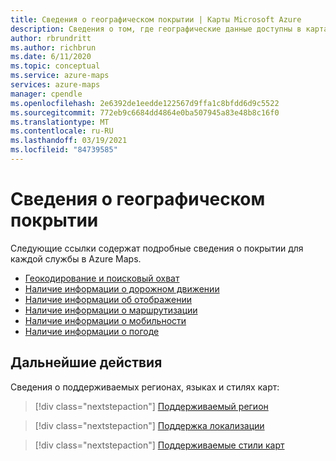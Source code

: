 ```yaml
---
title: Сведения о географическом покрытии | Карты Microsoft Azure
description: Сведения о том, где географические данные доступны в картах Microsoft Azure.
author: rbrundritt
ms.author: richbrun
ms.date: 6/11/2020
ms.topic: conceptual
ms.service: azure-maps
services: azure-maps
manager: cpendle
ms.openlocfilehash: 2e6392de1eedde122567d9ffa1c8bfdd6d9c5522
ms.sourcegitcommit: 772eb9c6684dd4864e0ba507945a83e48b8c16f0
ms.translationtype: MT
ms.contentlocale: ru-RU
ms.lasthandoff: 03/19/2021
ms.locfileid: "84739585"
---
```

# <a name="geographic-coverage-information"></a>Сведения о географическом покрытии

Следующие ссылки содержат подробные сведения о покрытии для каждой службы в Azure Maps.

* [Геокодирование и поисковый охват](geocoding-coverage.md)
* [Наличие информации о дорожном движении](traffic-coverage.md)
* [Наличие информации об отображении](render-coverage.md)
* [Наличие информации о маршрутизации](routing-coverage.md)
* [Наличие информации о мобильности](mobility-coverage.md)
* [Наличие информации о погоде](weather-coverage.md)

## <a name="next-steps"></a>Дальнейшие действия

Сведения о поддерживаемых регионах, языках и стилях карт:

> [!div class="nextstepaction"]
> [Поддерживаемый регион](about-azure-maps.md#supported-regions)

> [!div class="nextstepaction"]
> [Поддержка локализации](supported-languages.md)

> [!div class="nextstepaction"]
> [Поддерживаемые стили карт](supported-map-styles.md)